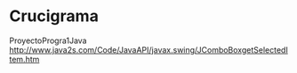 # Crucigrama
ProyectoProgra1Java
http://www.java2s.com/Code/JavaAPI/javax.swing/JComboBoxgetSelectedItem.htm
